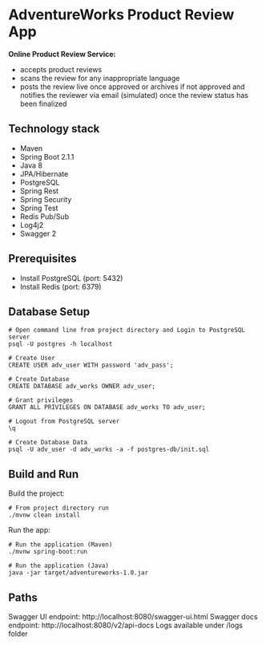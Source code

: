 # AdventureWorks Product Review App
**Online Product Review Service:**
 - accepts product reviews
 - scans the review for any inappropriate language
 - posts the review live once approved or archives if not approved and notifies the reviewer via email (simulated) once
 the review status has been finalized

## Technology stack
 - Maven
 - Spring Boot 2.1.1
 - Java 8
 - JPA/Hibernate
 - PostgreSQL
 - Spring Rest
 - Spring Security
 - Spring Test
 - Redis Pub/Sub 
 - Log4j2
 - Swagger 2 
 
## Prerequisites
 - Install PostgreSQL (port: 5432)
 - Install Redis (port: 6379)
 
## Database Setup
```
# Open command line from project directory and Login to PostgreSQL server
psql -U postgres -h localhost

# Create User
CREATE USER adv_user WITH password 'adv_pass';

# Create Database
CREATE DATABASE adv_works OWNER adv_user;

# Grant privileges
GRANT ALL PRIVILEGES ON DATABASE adv_works TO adv_user;

# Logout from PostgreSQL server
\q

# Create Database Data
psql -U adv_user -d adv_works -a -f postgres-db/init.sql
```

## Build and Run
Build the project:
```
# From project directory run
./mvnw clean install
 ```

Run the app:
```
# Run the application (Maven)
./mvnw spring-boot:run

# Run the application (Java)
java -jar target/adventureworks-1.0.jar
```

## Paths
Swagger UI endpoint: http://localhost:8080/swagger-ui.html
Swagger docs endpoint: http://localhost:8080/v2/api-docs
Logs available under /logs folder